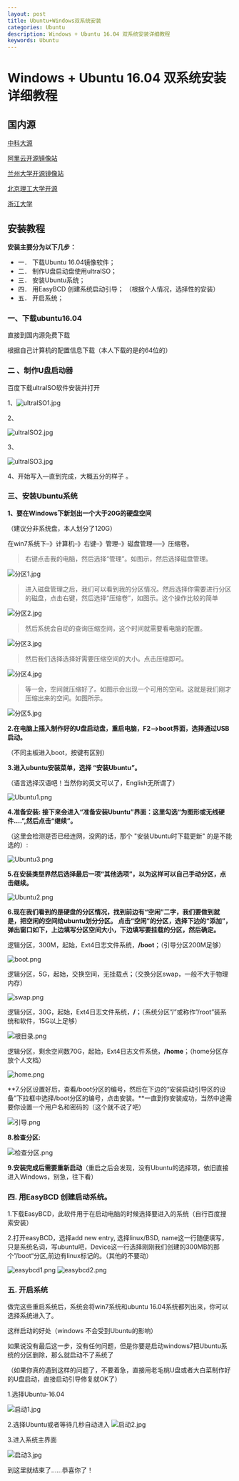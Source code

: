 ```yaml
---
layout: post
title: Ubuntu+Windows双系统安装
categories: Ubuntu
description: Windows + Ubuntu 16.04 双系统安装详细教程
keywords: Ubuntu
---
```


# Windows + Ubuntu 16.04 双系统安装详细教程

## 国内源

[中科大源 ](http://mirrors.ustc.edu.cn/ubuntu-releases/ )

[阿里云开源镜像站](http://mirrors.aliyun.com/ubuntu-releases/ )

[兰州大学开源镜像站](http://mirror.lzu.edu.cn/ubuntu-releases/)

[北京理工大学开源](http://mirror.bit.edu.cn/ubuntu-releases/)

[浙江大学](http://mirrors.zju.edu.cn/ubuntu-releases/) 

## 安装教程

**安装主要分为以下几步：**

- 一． 下载Ubuntu 16.04镜像软件； 
- 二． 制作U盘启动盘使用ultraISO； 
- 三． 安装Ubuntu系统； 
- 四． 用EasyBCD 创建系统启动引导； （根据个人情况，选择性的安装）
- 五． 开启系统；

### 一、下载ubuntu16.04

直接到国内源免费下载 

根据自己计算机的配置信息下载（本人下载的是的64位的）

### 二 、制作U盘启动器 

 百度下载ultraISO软件安装并打开 

  1、![ultraISO1.jpg](https://i.loli.net/2019/08/19/RlcL1ZjQGUHzu7h.jpg)

2、

![ultraISO2.jpg](https://i.loli.net/2019/08/19/Hh6VxgB8LATbIor.jpg)

3、

![ultraISO3.jpg](https://i.loli.net/2019/08/19/6dToyZGMhLOXf7q.jpg)

4、开始写入—直到完成，大概五分的样子 。

### 三、安装Ubuntu系统 

**1、要在Windows下新划出一个大于20G的硬盘空间**

（建议分非系统盘，本人划分了120G） 

在win7系统下–》计算机–》右键–》管理–》磁盘管理—–》压缩卷。

> 右键点击我的电脑，然后选择“管理”。如图示，然后选择磁盘管理。

![分区1.jpg](https://i.loli.net/2019/08/19/DUFrbX1uaW263l8.png)

> 进入磁盘管理之后，我们可以看到我的分区情况。然后选择你需要进行分区的磁盘，点击右键，然后选择“压缩卷”，如图示。这个操作比较的简单

![分区2.jpg](https://i.loli.net/2019/08/19/xWnCUjhzw6EOa9e.png)

> 然后系统会自动的查询压缩空间，这个时间就需要看电脑的配置。

![分区3.jpg](https://i.loli.net/2019/08/19/9Aa3erQuS5OyI2z.png)

> 然后我们选择选择好需要压缩空间的大小。点击压缩即可。

![分区4.jpg](https://i.loli.net/2019/08/19/HxS7DCVFI5frJGv.png)

> 等一会，空间就压缩好了。如图示会出现一个可用的空间。这就是我们刚才压缩出来的空间。如图所示。

![分区5.jpg](https://i.loli.net/2019/08/19/fWsbrd6ih2J4POu.png)

**2.在电脑上插入制作好的U盘启动盘，重启电脑，F2–>boot界面，选择通过USB启动。**

（不同主板进入boot，按键有区别） 

**3.进入ubuntu安装菜单，选择 “安装Ubuntu”。**

（语言选择汉语吧！当然你的英文可以了，English无所谓了） 

![Ubuntu1.png](https://i.loli.net/2019/08/19/FNWtX9g2UdDZBbc.png)

**4.准备安装: 接下来会进入“准备安装Ubuntu”界面：这里勾选“为图形或无线硬件….”,然后点击“继续”。**

（这里会检测是否已经连网，没网的话，那个 "安装Ubuntu时下载更新" 的是不能选的）:

![Ubuntu3.png](https://i.loli.net/2019/08/19/9zFXS568VN4jGMD.png)

**5.在安装类型界然后选择最后一项“其他选项”，以为这样可以自己手动分区，点击继续。** 

![Ubuntu2.png](https://i.loli.net/2019/08/19/loRz43x5u8NfPcW.png)

**6.现在我们看到的是硬盘的分区情况，找到前边有“空闲”二字，我们要做到就是，把空闲的空间给ubuntu划分分区。 点击“空闲”的分区，选择下边的“添加”，弹出窗口如下，上边填写分区空间大小，下边填写要挂载的分区，然后确定。** 

逻辑分区，300M，起始，Ext4日志文件系统，**/boot**；（引导分区200M足够）

 ![boot.png](https://i.loli.net/2019/08/19/bTP8pjHc2OeQYom.png)

逻辑分区，5G，起始，交换空间，无挂载点；（交换分区swap，一般不大于物理内存） 

![swap.png](https://i.loli.net/2019/08/19/9aUmhVYqpAFiO7T.png)

逻辑分区，30G，起始，Ext4日志文件系统，**/**；（系统分区”/”或称作”/root”装系统和软件，15G以上足够） 

![根目录.png](https://i.loli.net/2019/08/19/rUGvu9Q62tLRMDY.png)

逻辑分区，剩余空间数70G，起始，Ext4日志文件系统，**/home**；（home分区存放个人文档） 

![home.png](https://i.loli.net/2019/08/19/7elQqzN9VpvyTr6.png)

**7.分区设置好后，查看/boot分区的编号，然后在下边的“安装启动引导区的设备”下拉框中选择/boot分区的编号，点击安装。**一直到你安装成功，当然中途需要你设置一个用户名和密码的（这个就不说了吧） 

![引导.png](https://i.loli.net/2019/08/19/b2nlWpyQqgrXh16.png)

**8.检查分区:**

![检查分区.png](https://i.loli.net/2019/08/19/MGyp6ns8mob7zTt.png)

**9.安装完成后需要重新启动**（重启之后会发现，没有Ubuntu的选择项，依旧直接进入Windows，别急，往下看） 

### 四. 用EasyBCD 创建启动系统。

1.下载EasyBCD，此软件用于在启动电脑的时候选择要进入的系统（自行百度搜索安装）

2.打开easyBCD，选择add new entry, 选择linux/BSD, name这一行随便填写，只是系统名词，写ubuntu吧，Device这一行选择刚刚我们创建的300MB的那个”/boot“分区,前边有linux标记的。（其他的不要动） 

![easybcd1.png](https://i.loli.net/2019/08/19/n3agP5hz49LTyMf.png)
![easybcd2.png](https://i.loli.net/2019/08/19/p5mW2VA1UOlqjHJ.png)

### 五. 开启系统 

做完这些重启系统后，系统会将win7系统和ubuntu 16.04系统都列出来，你可以选择系统进入了。 

这样启动的好处（windows 不会受到Ubuntu的影响） 

如果说没有最后这一步，没有任何问题，但是你要是启动windows7把Ubuntu系统的分区删除，那么就启动不了系统了 

（如果你真的遇到这样的问题了，不要着急，直接用老毛桃U盘或者大白菜制作好的U盘启动，直接启动引导修复就OK了）

1.选择Ubuntu-16.04 

![启动1.jpg](https://i.loli.net/2019/08/19/y8RsJvES9LOCnTY.jpg)

 2.选择Ubuntu或者等待几秒自动进入
![启动2.jpg](https://i.loli.net/2019/08/19/LvdREboOuyW68nV.jpg)


 3.进入系统主界面

 ![启动3.jpg](https://i.loli.net/2019/08/19/wT79tILzoGVSaqx.jpg)



到这里就结束了……恭喜你了！

[参考]: https://blog.csdn.net/flyyufenfei/article/details/79187656

